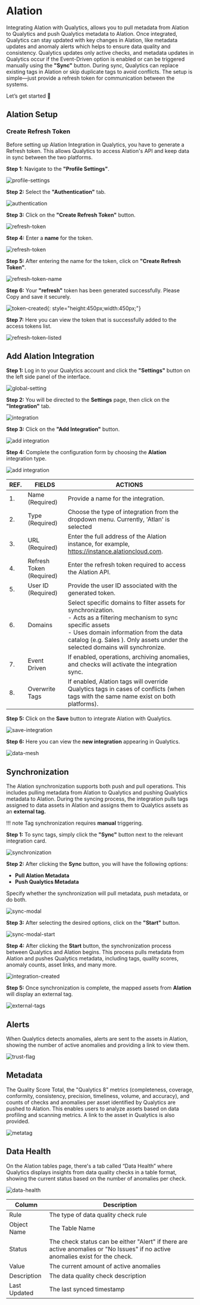 # Alation

Integrating Alation with Qualytics, allows you to pull metadata from Alation to Qualytics and push Qualytics metadata to Alation. Once integrated, Qualytics can stay updated with key changes in Alation, like metadata updates and anomaly alerts which helps to ensure data quality and consistency. Qualytics updates only active checks, and metadata updates in Qualytics occur if the Event-Driven option is enabled or can be triggered manually using the **"Sync"** button. During sync, Qualytics can replace existing tags in Alation or skip duplicate tags to avoid conflicts. The setup is simple—just provide a refresh token for communication between the systems.

Let’s get started 🚀

## Alation Setup

### Create Refresh Token

Before setting up Alation Integration in Qualytics, you have to generate a Refresh token. This allows Qualytics to access Alation's API and keep data in sync between the two platforms.

**Step 1**: Navigate to the **"Profile Settings"**.

![profile-settings](../../assets/integrations/alation/alation-profile-settings-1.png)

**Step 2:** Select the **"Authentication"** tab.

![authentication](../../assets/integrations/alation/alation-authentication-tab-2.png)

**Step 3:** Click on the **"Create Refresh Token"** button.

![refresh-token](../../assets/integrations/alation/alation-refresh-token-3.png)

**Step 4:** Enter a **name** for the token.

![refresh-token](../../assets/integrations/alation/qualytics-alation-refresh-token-4.png)

**Step 5:** After entering the name for the token, click on **"Create Refresh Token"**.

![refresh-token-name](../../assets/integrations/alation/alation-refresh-token-name-5.png)

**Step 6:** Your **"refresh"** token has been generated successfully. Please Copy and save it securely.

![token-created](../../assets/integrations/alation/alation-token-created-6.png){: style="height:450px;width:450px;"}

**Step 7:** Here you can view the token that is successfully added to the access tokens list.

![refresh-token-listed](../../assets/integrations/alation/alation-refresh-token-listed-7.png)

## Add Alation Integration

**Step 1:**  Log in to your Qualytics account and click the **"Settings"** button on the left side panel of the interface.

![global-setting](../../assets/integrations/alation/global-setting-light-8.png)

**Step 2:** You will be directed to the **Settings** page, then click on the **"Integration"** tab.

![integration](../../assets/integrations/alation/qualytics-alation-integration-light-9.png)

**Step 3:** Click on the **"Add Integration"** button.

![add integration](../../assets/integrations/alation/add-integration-light-10.png)

**Step 4:** Complete the configuration form by choosing the **Alation** integration type.

![add integration](../../assets/integrations/alation/qualytics-add-integration-light-11.png)

|REF.|FIELDS |ACTIONS|
| ---| ----- | ----- |
| 1. |Name (Required)| Provide a name for the integration. |
| 2. | Type (Required) | Choose the type of integration from the dropdown menu. Currently, 'Atlan' is selected |
| 3. | URL (Required) | Enter the full address of the Alation instance, for example,  https://instance.alationcloud.com. |
| 4. | Refresh Token (Required) | Enter the refresh token required to access the Alation API. |
| 5. | User ID (Required) | Provide the user ID associated with the generated token. |
| 6. | Domains | Select specific domains to filter assets for synchronization. <br>- Acts as a filtering mechanism to sync specific assets <br>- Uses domain information from the data catalog (e.g. Sales ). Only assets under the selected domains will synchronize.|
| 7. | Event Driven | If enabled, operations, archiving anomalies, and checks will activate the integration sync. |
| 8. | Overwrite Tags | If enabled, Alation tags will override Qualytics tags in cases of conflicts (when tags with the same name exist on both platforms). |

**Step 5:** Click on the **Save** button to integrate Alation with Qualytics. 

![save-integration](../../assets/integrations/alation/qualytics-add-integration-save-light-12.png)

**Step 6:** Here you can view the **new integration** appearing in Qualytics.

![data-mesh](../../assets/integrations/alation/alation-data-mesh-light-13.png)
                 
## Synchronization

The Alation synchronization supports both push and pull operations. This includes pulling metadata from Alation to Qualytics and pushing Qualytics metadata to Alation. During the syncing process, the integration pulls tags assigned to data assets in Alation and assigns them to Qualytics assets as an **external tag.**

!!! note 
    Tag synchronization requires **manual** triggering.


**Step 1:** To sync tags, simply click the **"Sync"** button next to the relevant integration card.

![synchronization](../../assets/integrations/alation/alation-syncronization-light-14.png)

**Step 2:** After clicking the **Sync** button, you will have the following options:

- **Pull Alation Metadata**  
- **Push Qualytics Metadata**

Specify whether the synchronization will pull metadata, push metadata, or do both.

![sync-modal](../../assets/integrations/alation/alation-sync-modal-light-15.png)

**Step 3:** After selecting the desired options, click on the **"Start"** button.

![sync-modal-start](../../assets/integrations/alation/alation-sync-modal-start-light.png)

**Step 4:** After clicking the **Start** button, the synchronization process between Qualytics and Alation begins. This process pulls metadata from Alation and pushes Qualytics metadata, including tags, quality scores, anomaly counts, asset links, and many more.

![integration-created](../../assets/integrations/alation/qualytics-alation-integration-created-light-17.png)

**Step 5:** Once synchronization is complete, the mapped assets from **Alation** will display an external tag.

![external-tags](../../assets/integrations/alation/qualytics-external-tags-light-18.png)

## Alerts

When Qualytics detects anomalies, alerts are sent to the assets in Alation, showing the number of active anomalies and providing a link to view them.

![trust-flag](../../assets/integrations/alation/alation-trust-flag-20.png)

## Metadata

The Quality Score Total, the "Qualytics 8" metrics (completeness, coverage, conformity, consistency, precision, timeliness, volume, and accuracy), and counts of checks and anomalies per asset identified by Qualytics are pushed to Alation. This enables users to analyze assets based on data profiling and scanning metrics. A link to the asset in Qualytics is also provided.

![metatag](../../assets/integrations/alation/alation-metatag-21.png)

## Data Health

On the Alation tables page, there's a tab called “Data Health” where Qualytics displays insights from data quality checks in a table format, showing the current status based on the number of anomalies per check.

![data-health](../../assets/integrations/alation/alation-data-health-22.png)

| Column| Description |
| ----- | ----- |
| Rule  | The type of data quality check rule |
| Object Name |  The Table Name |
| Status | The check status can be either "Alert" if there are active anomalies or "No Issues" if no active anomalies exist for the check.   |
| Value | The current amount of active anomalies |
| Description | The data quality check description |
| Last Updated | The last synced timestamp |
